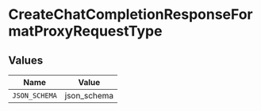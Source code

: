 # CreateChatCompletionResponseFormatProxyRequestType


## Values

| Name          | Value         |
| ------------- | ------------- |
| `JSON_SCHEMA` | json_schema   |